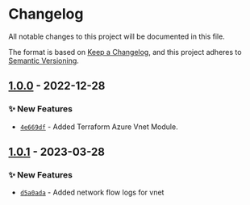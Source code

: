 # Changelog
All notable changes to this project will be documented in this file.

The format is based on [Keep a Changelog](https://keepachangelog.com/en/1.0.0/),
and this project adheres to [Semantic Versioning](https://semver.org/spec/v2.0.0.html).

## [1.0.0] - 2022-12-28
### :sparkles: New Features
- [`4e669df`](https://github.com/clouddrove/terraform-azure-vnet/commit/d5a0adab067641df278084b8a5f5add94014a9c7) - Added Terraform Azure Vnet Module.

## [1.0.1] - 2023-03-28
### :sparkles: New Features
- [`d5a0ada`](https://github.com/clouddrove/terraform-azure-vnet/commit/4e669df6b4fbd6c2a490af5fe54f8b24d9c20ed6) - Added network flow logs for vnet


[1.0.0]: https://github.com/clouddrove/terraform-azure-vnet/compare/1.0.0...master
[1.0.1]: https://github.com/clouddrove/terraform-azure-vnet/compare/1.0.0...1.0.1
